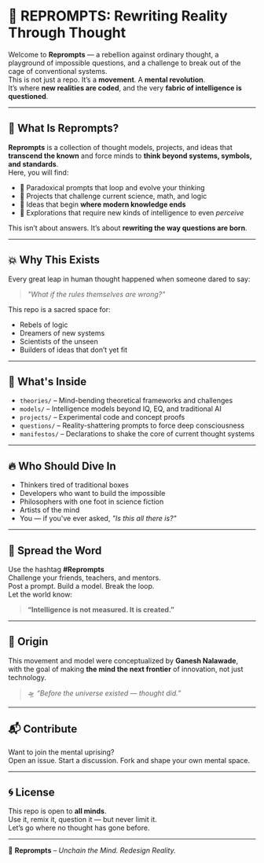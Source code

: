 # 🧠 REPROMPTS: Rewriting Reality Through Thought

Welcome to **Reprompts** — a rebellion against ordinary thought, a playground of impossible questions, and a challenge to break out of the cage of conventional systems.  
This is not just a repo. It’s a **movement**. A **mental revolution**.  
It’s where **new realities are coded**, and the very **fabric of intelligence is questioned**.

---

## 🚀 What Is Reprompts?

**Reprompts** is a collection of thought models, projects, and ideas that **transcend the known** and force minds to **think beyond systems, symbols, and standards**.  
Here, you will find:

- 🔁 Paradoxical prompts that loop and evolve your thinking  
- 🧬 Projects that challenge current science, math, and logic  
- 🌌 Ideas that begin **where modern knowledge ends**  
- 🔮 Explorations that require new kinds of intelligence to even *perceive*

This isn’t about answers. It’s about **rewriting the way questions are born**.

---

## 💥 Why This Exists

Every great leap in human thought happened when someone dared to say:

> _"What if the rules themselves are wrong?"_

This repo is a sacred space for:
- Rebels of logic  
- Dreamers of new systems  
- Scientists of the unseen  
- Builders of ideas that don’t yet fit

---

## 🧭 What's Inside

- `theories/` – Mind-bending theoretical frameworks and challenges  
- `models/` – Intelligence models beyond IQ, EQ, and traditional AI  
- `projects/` – Experimental code and concept proofs  
- `questions/` – Reality-shattering prompts to force deep consciousness  
- `manifestos/` – Declarations to shake the core of current thought systems  

---

## 🔥 Who Should Dive In

- Thinkers tired of traditional boxes  
- Developers who want to build the impossible  
- Philosophers with one foot in science fiction  
- Artists of the mind  
- You — if you've ever asked, *"Is this all there is?"*

---

## 📢 Spread the Word

Use the hashtag **#Reprompts**  
Challenge your friends, teachers, and mentors.  
Post a prompt. Build a model. Break the loop.  
Let the world know:

> **“Intelligence is not measured. It is created.”**

---

## 🧠 Origin

This movement and model were conceptualized by **Ganesh Nalawade**,  
with the goal of making **the mind the next frontier** of innovation, not just technology.

> 🛸 *“Before the universe existed — thought did.”*

---

## 📬 Contribute

Want to join the mental uprising?  
Open an issue. Start a discussion. Fork and shape your own mental space.

---

## 🌀 License

This repo is open to **all minds**.  
Use it, remix it, question it — but never limit it.  
Let’s go where no thought has gone before.

---

🧬 **Reprompts** – _Unchain the Mind. Redesign Reality._

